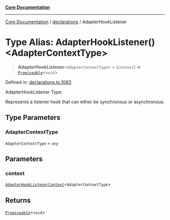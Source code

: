 [**Core Documentation**](../../README.md)

***

[Core Documentation](../../README.md) / [declarations](../README.md) / AdapterHookListener

# Type Alias: AdapterHookListener()\<AdapterContextType\>

> **AdapterHookListener**\<`AdapterContextType`\> = (`context`) => [`Promiseable`](Promiseable.md)\<`void`\>

Defined in: [declarations.ts:1083](https://github.com/stonemjs/core/blob/e2200da501349da1fec304d821c002bb6d055b61/src/declarations.ts#L1083)

AdapterHookListener Type.

Represents a listener hook that can either be synchronous or asynchronous.

## Type Parameters

### AdapterContextType

`AdapterContextType` = `any`

## Parameters

### context

[`AdapterHookListenerContext`](../interfaces/AdapterHookListenerContext.md)\<`AdapterContextType`\>

## Returns

[`Promiseable`](Promiseable.md)\<`void`\>
